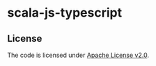 # scala-js-typescript

## License

The code is licensed under [Apache License v2.0](http://www.apache.org/licenses/LICENSE-2.0).
